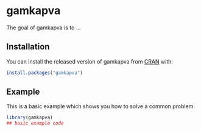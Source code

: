 
# gamkapva

<!-- badges: start -->
<!-- badges: end -->

The goal of gamkapva is to ...

## Installation

You can install the released version of gamkapva from [CRAN](https://CRAN.R-project.org) with:

``` r
install.packages("gamkapva")
```

## Example

This is a basic example which shows you how to solve a common problem:

``` r
library(gamkapva)
## basic example code
```

